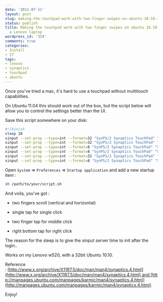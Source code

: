 ```yaml
---
date: '2011-07-11'
layout: post
slug: making-the-touchpad-work-with-two-finger-swipes-on-ubuntu-10-10-installed-on-a-lenovo-laptop
status: publish
title: Making the touchpad work with two finger swipes on ubuntu 10.10 installed on
  a Lenovo laptop
wordpress_id: '319'
comments: true
categories:
- Install
- IT
tags:
- lenovo
- synaptics
- touchpad
- ubuntu
---
```


Once you've tried a mac, it's hard to use a touchpad without multitouch capabilities.

On Ubuntu 11.04 this should work out of the box, but the script below will allow you to control the settings better than the UI.

Save this script somewhere on your disk:

```bash
#!/bin/sh
sleep 10
xinput --set-prop --type=int --format=32 "SynPS/2 Synaptics TouchPad" "Synaptics Two-Finger Pressure" 4
xinput --set-prop --type=int --format=32 "SynPS/2 Synaptics TouchPad" "Synaptics Two-Finger Width" 8 # Below width 1 finger touch, above width simulate 2 finger touch. - value=pad-pixels
xinput --set-prop --type=int --format=8 "SynPS/2 Synaptics TouchPad" "Synaptics Two-Finger Scrolling" 1 1 # vertical scrolling, horizontal scrolling - values: 0=disable 1=enable
xinput --set-prop --type=int --format=8 "SynPS/2 Synaptics TouchPad" "Synaptics Edge Scrolling" 0 0 0 # vertical, horizontal, corner - values: 0=disable 1=enable
xinput --set-prop --type=int --format=32 "SynPS/2 Synaptics TouchPad" "Synaptics Jumpy Cursor Threshold" 250 # stabilize 2 finger actions - value=pad-pixels
xinput --set-prop --type=int --format=8 "SynPS/2 Synaptics TouchPad" "Synaptics Tap Action" 0 3 0 0 1 2 0
```


Open `System` => `Preferences` => `Startup application` and add a new startup item :

```bash
sh /path/to/your/script.sh
```

And voila, you've got :

	
  * two fingers scroll (vertical and horizontal)
	
  * single tap for single click
	
  * two finger tap for middle click
	
  * right bottom tap for right click

The reason for the sleep is to give the xinput server time to init after the login..

Works on my Lenovo w520, with a 32bit Ubuntu 10.10.

Reference : [http://www.x.org/archive/X11R7.5/doc/man/man4/synaptics.4.html](http://www.x.org/archive/X11R7.5/doc/man/man4/synaptics.4.html) and [http://manpages.ubuntu.com/manpages/karmic/man4/synaptics.4.html](http://manpages.ubuntu.com/manpages/karmic/man4/synaptics.4.html)

Enjoy!
